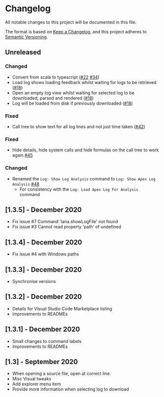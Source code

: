 # Changelog

All notable changes to this project will be documented in this file.

The format is based on [Keep a Changelog](https://keepachangelog.com/en/1.0.0/),
and this project adheres to [Semantic Versioning](https://semver.org/spec/v2.0.0.html).

## Unreleased

### Changed

- Convert from scala to typescript ([#22](https://github.com/financialforcedev/debug-log-analyzer/issues/22) [#34](https://github.com/financialforcedev/debug-log-analyzer/issues/34))
- Load log shows loading feedback whilst waiting for logs to be retrieved ([#18](https://github.com/financialforcedev/debug-log-analyzer/issues/18))
- Open an empty log view whilst waiting for selected log to be downloaded, parsed and rendered ([#18](https://github.com/financialforcedev/debug-log-analyzer/issues/18))
- Log will be loaded from disk if previously downloaded ([#18](https://github.com/financialforcedev/debug-log-analyzer/issues/18))

### Fixed

- Call tree to show text for all log lines and not just time taken ([#42](https://github.com/financialforcedev/debug-log-analyzer/issues/42))

### Fixed

- Hide details, hide system calls and hide formulas on the call tree to work again [#45](https://github.com/financialforcedev/debug-log-analyzer/issues/45)

### Changed

- Renamed the `Log: Show Log Analysis` command to `Log: Show Apex Log Analysis` [#48](https://github.com/financialforcedev/debug-log-analyzer/issues/48)
    - For consistency with the `Log: Load Apex Log For Analysis` command

## [1.3.5] - December 2020

- Fix issue #7 Command 'lana.showLogFile' not found
- Fix issue #3 Cannot read property 'path' of undefined

## [1.3.4] - December 2020

- Fix issue #4 with Windows paths

## [1.3.3] - December 2020

- Synchronise versions

## [1.3.2] - December 2020

- Details for Visual Studio Code Marketplace listing
- Improvements to READMEs

## [1.3.1] - December 2020

- Small changes to command labels
- Improvements to READMEs

## [1.3] - September 2020

- When opening a source file, open at correct line.
- Misc Visual tweaks
- Add explorer menu item
- Provide more information when selecting log to download
